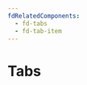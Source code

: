 ```yaml
---
fdRelatedComponents:
  - fd-tabs
  - fd-tab-item
---
```


# Tabs

<d-example name="default">
</d-example>

<d-example name="custom-item">
</d-example>

<d-example name="tab-bar">
</d-example>

<d-example name="tab-bar-with-panels">
</d-example>
